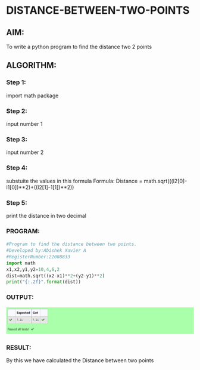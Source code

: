 # DISTANCE-BETWEEN-TWO-POINTS

## AIM:
To write a python program to find the distance two 2 points
## ALGORITHM:
### Step 1:
import math package
### Step 2: 
input number 1
### Step 3:
input number 2 
### Step 4: 
substuite the values in this formula Formula: Distance = math.sqrt(((l2[0]-l1[0])**2)+((l2[1]-1[1])**2))
### Step 5:
print the distance in two decimal 
### PROGRAM:
```python
#Program to find the distance between two points.
#Developed by:Abishek Xavier A
#RegisterNumber:22008833
import math
x1,x2,y1,y2=10,4,6,2
dist=math.sqrt((x2-x1)**2+(y2-y1)**2)
print("{:.2f}".format(dist))
```
### OUTPUT:
![output](/Output.png)

### RESULT:
By this we have calculated the Distance between two points
